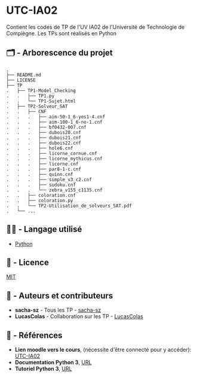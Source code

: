 # UTC-IA02
Contient les codes de TP de l'UV IA02 de l'Université de Technologie de Compiègne.
Les TPs sont réalisés en Python

## :card_index_dividers: - Arborescence du projet

```
.
├── README.md
├── LICENSE
├── TP
.   ├── TP1-Model_Checking
.   .   ├── TP1.py
.   .   └── TP1-Sujet.html
.   ├── TP2-Solveur_SAT
.   .   ├── CNF
.   .   .   ├── aim-50-1_6-yes1-4.cnf
.   .   .   ├── aim-100-1_6-no-1.cnf
.   .   .   ├── bf0432-007.cnf
.   .   .   ├── dubois20.cnf
.   .   .   ├── dubois21.cnf
.   .   .   ├── dubois22.cnf
.   .   .   ├── hole6.cnf
.   .   .   ├── licorne_cornue.cnf
.   .   .   ├── licorne_mythicus.cnf
.   .   .   ├── licorne.cnf
.   .   .   ├── par8-1-c.cnf
.   .   .   ├── quinn.cnf
.   .   .   ├── simple_v3_c2.cnf
.   .   .   ├── sudoku.cnf
.   .   .   └── zebra_v155_c1135.cnf
.   .   ├── coloration.cnf
.   .   ├── coloration.py
.   .   └── TP2-Utilisation_de_solveurs_SAT.pdf
.   └── ...
```
## :technologist: - Langage utilisé
- [Python](https://www.python.org/)

## :memo: - Licence

[MIT](LICENSE)

## :notebook_with_decorative_cover: - Auteurs et contributeurs

-   **sacha-sz** - Tous les TP - [sacha-sz](https://github.com/sacha-sz/)
-  **LucasColas**  - Collaboration sur les TP - [LucasColas](https://github.com/LucasColas/)

## :bookmark_tabs: - Références
- **Lien moodle vers le cours**, (nécessite d'être connecté pour y accéder): [UTC-IA02](https://moodle.utc.fr/course/view.php?id=20)
- **Documentation Python 3**, [URL](https://docs.python.org/fr/3.7/)
- **Tutoriel Python 3**, [URL](https://docs.python.org/fr/3.7/tutorial/)